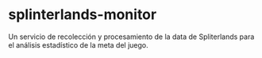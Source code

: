 # splinterlands-monitor
Un servicio de recolección y procesamiento de la data de Spliterlands para el análisis estadístico de la meta del juego.
